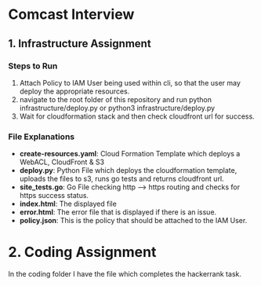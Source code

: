 # Comcast Interview

## 1. Infrastructure Assignment

### Steps to Run 
1. Attach Policy to IAM User being used within cli, so that the user may deploy the appropriate resources.
2. navigate to the root folder of this repository and run python infrastructure/deploy.py or python3 infrastructure/deploy.py
3. Wait for cloudformation stack and then check cloudfront url for success.

### File Explanations
* **create-resources.yaml**: Cloud Formation Template which deploys a WebACL, CloudFront & S3
* **deploy.py**: Python File which deploys the cloudformation template, uploads the files to s3, runs go tests and returns cloudfront url. 
* **site_tests.go**: Go File checking http --> https routing and checks for https success status. 
* **index.html**: The displayed file
* **error.html**: The error file that is displayed if there is an issue. 
* **policy.json**: This is the policy that should be attached to the IAM User. 

# 2. Coding Assignment
In the coding folder I have the file which completes the hackerrank task.

